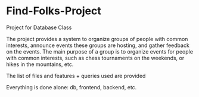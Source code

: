 # Find-Folks-Project
Project for Database Class

The project provides a system to organize groups of people with common interests, 
announce events these groups are hosting, and gather feedback on the events.
The main purpose of a group is to organize events for people with common interests,
such as chess tournaments on the weekends, or hikes in the mountains, etc.

The list of files and features + queries used are provided

Everything is done alone: db, frontend, backend, etc.
